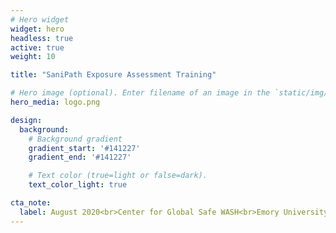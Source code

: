 ```yaml
---
# Hero widget
widget: hero
headless: true
active: true
weight: 10

title: "SaniPath Exposure Assessment Training"

# Hero image (optional). Enter filename of an image in the `static/img/` folder.
hero_media: logo.png

design:
  background:
    # Background gradient
    gradient_start: '#141227'
    gradient_end: '#141227'

    # Text color (true=light or false=dark).
    text_color_light: true

cta_note:
  label: August 2020<br>Center for Global Safe WASH<br>Emory University
---
```

